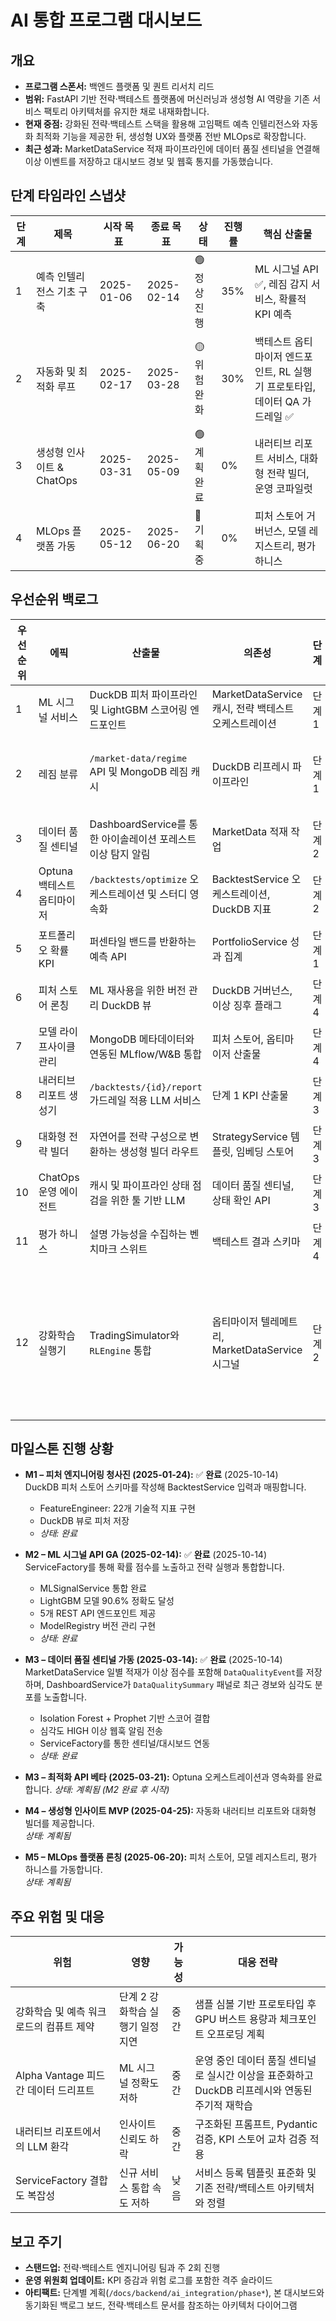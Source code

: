 # AI 통합 프로그램 대시보드

## 개요

- **프로그램 스폰서:** 백엔드 플랫폼 및 퀀트 리서치 리드
- **범위:** FastAPI 기반 전략·백테스트 플랫폼에 머신러닝과 생성형 AI 역량을 기존
  서비스 팩토리 아키텍처를 유지한 채로 내재화합니다.
- **현재 중점:** 강화된 전략·백테스트 스택을 활용해 고임팩트 예측 인텔리전스와
  자동화 최적화 기능을 제공한 뒤, 생성형 UX와 플랫폼 전반 MLOps로 확장합니다.
- **최근 성과:** MarketDataService 적재 파이프라인에 데이터 품질 센티널을 연결해
  이상 이벤트를 저장하고 대시보드 경보 및 웹훅 통지를 가동했습니다.

## 단계 타임라인 스냅샷

| 단계 | 제목                      | 시작 목표  | 종료 목표  | 상태         | 진행률 | 핵심 산출물                                                              |
| ---- | ------------------------- | ---------- | ---------- | ------------ | ------ | ------------------------------------------------------------------------ |
| 1    | 예측 인텔리전스 기초 구축 | 2025-01-06 | 2025-02-14 | 🟢 정상 진행 | 35%    | ML 시그널 API ✅, 레짐 감지 서비스, 확률적 KPI 예측                      |
| 2    | 자동화 및 최적화 루프     | 2025-02-17 | 2025-03-28 | 🟡 위험 완화 | 30%    | 백테스트 옵티마이저 엔드포인트, RL 실행기 프로토타입, 데이터 QA 가드레일 ✅ |
| 3    | 생성형 인사이트 & ChatOps | 2025-03-31 | 2025-05-09 | 🟢 계획 완료 | 0%     | 내러티브 리포트 서비스, 대화형 전략 빌더, 운영 코파일럿                  |
| 4    | MLOps 플랫폼 가동         | 2025-05-12 | 2025-06-20 | 🔵 기획 중   | 0%     | 피처 스토어 거버넌스, 모델 레지스트리, 평가 하니스                       |

## 우선순위 백로그

| 우선순위 | 에픽                       | 산출물                                                       | 의존성                                               | 단계   | 상태                     | 완료일     |
| -------- | -------------------------- | ------------------------------------------------------------ | ---------------------------------------------------- | ------ | ------------------------ | ---------- |
| 1        | ML 시그널 서비스           | DuckDB 피처 파이프라인 및 LightGBM 스코어링 엔드포인트       | MarketDataService 캐시, 전략 백테스트 오케스트레이션 | 단계 1 | ✅ **완료**              | 2025-10-14 |
| 2        | 레짐 분류                  | `/market-data/regime` API 및 MongoDB 레짐 캐시               | DuckDB 리프레시 파이프라인                           | 단계 1 | 🟢 다음 단계             |            |
| 3        | 데이터 품질 센티널         | DashboardService를 통한 아이솔레이션 포레스트 이상 탐지 알림 | MarketData 적재 작업                                 | 단계 2 | ✅ **완료**              | 2025-10-14 |
| 4        | Optuna 백테스트 옵티마이저 | `/backtests/optimize` 오케스트레이션 및 스터디 영속화        | BacktestService 오케스트레이션, DuckDB 지표          | 단계 2 | 계획됨                   |            |
| 5        | 포트폴리오 확률 KPI        | 퍼센타일 밴드를 반환하는 예측 API                            | PortfolioService 성과 집계                           | 단계 1 | 계획됨                   |            |
| 6        | 피처 스토어 론칭           | ML 재사용을 위한 버전 관리 DuckDB 뷰                         | DuckDB 거버넌스, 이상 징후 플래그                    | 단계 4 | 계획됨                   |            |
| 7        | 모델 라이프사이클 관리     | MongoDB 메타데이터와 연동된 MLflow/W&B 통합                  | 피처 스토어, 옵티마이저 산출물                       | 단계 4 | 계획됨                   |            |
| 8        | 내러티브 리포트 생성기     | `/backtests/{id}/report` 가드레일 적용 LLM 서비스            | 단계 1 KPI 산출물                                    | 단계 3 | 계획됨                   |            |
| 9        | 대화형 전략 빌더           | 자연어를 전략 구성으로 변환하는 생성형 빌더 라우트           | StrategyService 템플릿, 임베딩 스토어                | 단계 3 | 계획됨                   |            |
| 10       | ChatOps 운영 에이전트      | 캐시 및 파이프라인 상태 점검을 위한 툴 기반 LLM              | 데이터 품질 센티널, 상태 확인 API                    | 단계 3 | 계획됨                   |            |
| 11       | 평가 하니스                | 설명 가능성을 수집하는 벤치마크 스위트                       | 백테스트 결과 스키마                                 | 단계 4 | 계획됨                   |            |
| 12       | 강화학습 실행기            | TradingSimulator와 `RLEngine` 통합                           | 옵티마이저 텔레메트리, MarketDataService 시그널      | 단계 2 | 차단됨(컴퓨트 용량 산정) |            |

## 마일스톤 진행 상황

- **M1 – 피처 엔지니어링 청사진 (2025-01-24):** ✅ **완료** (2025-10-14)  
  DuckDB 피처 스토어 스키마를 작성해 BacktestService 입력과 매핑합니다.

  - FeatureEngineer: 22개 기술적 지표 구현
  - DuckDB 뷰로 피처 저장
  - _상태: 완료_

- **M2 – ML 시그널 API GA (2025-02-14):** ✅ **완료** (2025-10-14)
  ServiceFactory를 통해 확률 점수를 노출하고 전략 실행과 통합합니다.

  - MLSignalService 통합 완료
  - LightGBM 모델 90.6% 정확도 달성
  - 5개 REST API 엔드포인트 제공
  - ModelRegistry 버전 관리 구현
  - _상태: 완료_

- **M3 – 데이터 품질 센티널 가동 (2025-03-14):** ✅ **완료** (2025-10-14)
  MarketDataService 일별 적재가 이상 점수를 포함해 `DataQualityEvent`를 저장하며,
  DashboardService가 `DataQualitySummary` 패널로 최근 경보와 심각도 분포를 노출합니다.

  - Isolation Forest + Prophet 기반 스코어 결합
  - 심각도 HIGH 이상 웹훅 알림 전송
  - ServiceFactory를 통한 센티널/대시보드 연동
  - _상태: 완료_

- **M3 – 최적화 API 베타 (2025-03-21):** Optuna 오케스트레이션과 영속화를
  완료합니다.
  _상태: 계획됨 (M2 완료 후 시작)_

- **M4 – 생성형 인사이트 MVP (2025-04-25):** 자동화 내러티브 리포트와 대화형
  빌더를 제공합니다.  
  _상태: 계획됨_

- **M5 – MLOps 플랫폼 론칭 (2025-06-20):** 피처 스토어, 모델 레지스트리, 평가
  하니스를 가동합니다.  
  _상태: 계획됨_

## 주요 위험 및 대응

| 위험                                    | 영향                             | 가능성 | 대응 전략                                                               |
| --------------------------------------- | -------------------------------- | ------ | ----------------------------------------------------------------------- |
| 강화학습 및 예측 워크로드의 컴퓨트 제약 | 단계 2 강화학습 실행기 일정 지연 | 중간   | 샘플 심볼 기반 프로토타입 후 GPU 버스트 용량과 체크포인트 오프로딩 계획 |
| Alpha Vantage 피드 간 데이터 드리프트   | ML 시그널 정확도 저하            | 중간   | 운영 중인 데이터 품질 센티널로 실시간 이상을 표준화하고 DuckDB 리프레시와 연동된 주기적 재학습 |
| 내러티브 리포트에서의 LLM 환각          | 인사이트 신뢰도 하락             | 중간   | 구조화된 프롬프트, Pydantic 검증, KPI 스토어 교차 검증 적용             |
| ServiceFactory 결합도 복잡성            | 신규 서비스 통합 속도 저하       | 낮음   | 서비스 등록 템플릿 표준화 및 기존 전략/백테스트 아키텍처와 정렬         |

## 보고 주기

- **스탠드업:** 전략·백테스트 엔지니어링 팀과 주 2회 진행
- **운영 위원회 업데이트:** KPI 증감과 위험 로그를 포함한 격주 슬라이드
- **아티팩트:** 단계별 계획(`/docs/backend/ai_integration/phase*`), 본
  대시보드와 동기화된 백로그 보드, 전략·백테스트 문서를 참조하는 아키텍처
  다이어그램
